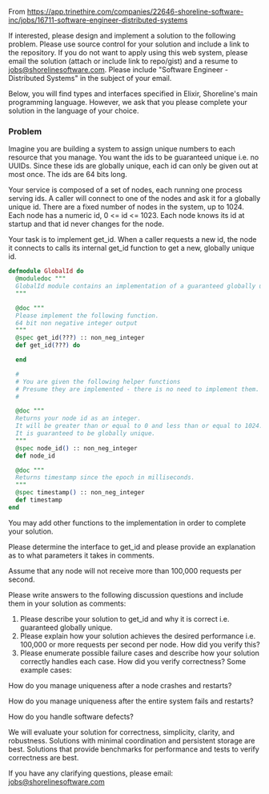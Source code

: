 From https://app.trinethire.com/companies/22646-shoreline-software-inc/jobs/16711-software-engineer-distributed-systems

If interested, please design and implement a solution to the following problem.  Please use source control for your solution and include a link to the repository. If you do not want to apply using this web system, please email the solution (attach or include link to repo/gist) and a resume to jobs@shorelinesoftware.com. Please include "Software Engineer - Distributed Systems" in the subject of your email.

Below, you will find types and interfaces specified in Elixir, Shoreline's main programming language. However, we ask that you please complete your solution in the language of your choice.

### Problem

Imagine you are building a system to assign unique numbers to each resource that you manage. You want the ids to be guaranteed unique i.e. no UUIDs. Since these ids are globally unique, each id can only be given out at most once. The ids are 64 bits long.

Your service is composed of a set of nodes, each running one process serving ids. A caller will connect to one of the nodes and ask it for a globally unique id. There are a fixed number of nodes in the system, up to 1024. Each node has a numeric id, 0 <= id <= 1023. Each node knows its id at startup and that id never changes for the node.

Your task is to implement get_id. When a caller requests a new id, the node it connects to calls its internal get_id function to get a new, globally unique id.

```elixir
defmodule GlobalId do
  @moduledoc """
  GlobalId module contains an implementation of a guaranteed globally unique id system.
  """

  @doc """
  Please implement the following function.
  64 bit non negative integer output
  """
  @spec get_id(???) :: non_neg_integer
  def get_id(???) do

  end

  #
  # You are given the following helper functions
  # Presume they are implemented - there is no need to implement them.
  #

  @doc """
  Returns your node id as an integer.
  It will be greater than or equal to 0 and less than or equal to 1024.
  It is guaranteed to be globally unique.
  """
  @spec node_id() :: non_neg_integer
  def node_id

  @doc """
  Returns timestamp since the epoch in milliseconds.
  """
  @spec timestamp() :: non_neg_integer
  def timestamp
end
```

You may add other functions to the implementation in order to complete your solution.

Please determine the interface to get_id and please provide an explanation as to what parameters it takes in comments.

Assume that any node will not receive more than 100,000 requests per second.

Please write answers to the following discussion questions and include them in your solution as comments:

1. Please describe your solution to get_id and why it is correct i.e. guaranteed globally unique.
1. Please explain how your solution achieves the desired performance i.e. 100,000 or more requests per second per node. How did you verify this?
1. Please enumerate possible failure cases and describe how your solution correctly handles each case. How did you verify correctness? Some example cases:

How do you manage uniqueness after a node crashes and restarts?

How do you manage uniqueness after the entire system fails and restarts?

How do you handle software defects?

We will evaluate your solution for correctness, simplicity, clarity, and robustness. Solutions with minimal coordination and persistent storage are best. Solutions that provide benchmarks for performance and tests to verify correctness are best.

If you have any clarifying questions, please email: jobs@shorelinesoftware.com
